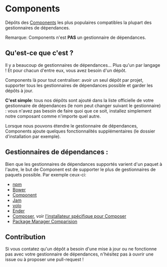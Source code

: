 Components
==========

Dépôts des [Components](http://github.com/components) les plus populaires compatibles la plupart des gestionnaires de dépendances.

Remarque: Components n'est **PAS** un gestionnaire de dépendances.

Qu'est-ce que c'est ?
---------------------

Il y a beaucoup de gestionnaires de dépendances... Plus qu'un par langage !
Et pour chacun d'entre eux, vous avez besoin d'un dépôt.

Components là pour tout centraliser: avoir un seul dépôt par projet, supporter tous
les gestionnaires de dépendances possible et garder les dépôts à jour.

**C'est simple**: tous nos dépôts sont ajouté dans la liste officielle de votre
gestionnaire de dépendances (le nom peut changer suivant le gestionnaire) :
vous n'avez pas besoin de faire quoi que ce soit, installez simplement notre
composant comme n'importe quel autre.

Lorsque nous pouvons étendre le gestionnaire de dépendances, Components ajoute
quelques fonctionnalités supplémentaires (le dossier d'installation par exemple).

Gestionnaires de dépendances :
------------------------------

Bien que les gestionnaires de dépendances supportés varient d'un paquet à l'autre,
le but de Component est de supporter le plus de gestionnaires de paquets possible.
Par exemple ceux-ci:

* [npm](http://npmjs.org)
* [Bower](http://bower.io/)
* [Component](http://github.com/component/component)
* [Jam](http://jamjs.org)
* [volo](http://volojs.org)
* [Ender](http://ender.jit.su)
* [Composer](http://getcomposer.org), voir [l'installateur spécifique pour Composer](https://github.com/RobLoach/component-installer)
* [Package Manager Comparision](https://github.com/wilmoore/frontend-packagers)


Contribution
------------

Si vous contatez qu'un dépôt a besoin d'une mise à jour ou ne fonctionne pas
avec votre gestionnaire de dépendances, n'hésitez pas à ouvrir une issue ou
à proposer une pull-request !
